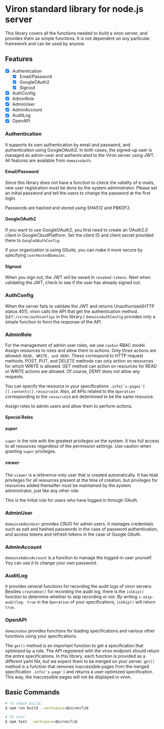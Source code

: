 # Viron standard library for node.js server

This library covers all the functions needed to build a viron server, and provides them as simple functions.
It is not dependent on any particular framework and can be used by anyone.

## Features

- [x] Authentication
  - [x] Email/Password
  - [x] GoogleOAuth2
  - [x] Signout
- [x] AuthConfig
- [x] AdminRole
- [x] AdminUser
- [x] AdminAccount
- [x] AuditLog
- [x] OpenAPI

### Authentication

It supports its own authentication by email and password, and authentication using GoogleOAuth2.
In both cases, the signed-up user is managed as admin-user and authenticated to the Viron server using JWT.
All features are available from `domainsAuth`.

#### Email/Password

Since this library does not have a function to check the validity of e-mails, new user registration must be done by the system administrator.
Please set an initial password and tell the users to change the password at the first login.

Passwords are hashed and stored using SHA512 and PBKDF2.

#### GoogleOAuth2

If you want to use GoogleOAuth2, you first need to create an OAuth2.0 client in GoogleCloudPlatform.
Set the client ID and client secret provided there to `GoogleOAuthConfig`.

If your organization is using GSuite, you can make it more secure by specifying `userHostedDomains`.

#### Signout

When you sign out, the JWT will be saved in `revoked-tokens`.
Next when validating the JWT, check to see if the user has already signed out.

### AuthConfig

When the server fails to validate the JWT and returns Unauthorized(HTTP status 401), viron calls the API that get the authentication method. (`GET:/viron/authconfigs` in this library.)
`domainsAuthConfig` provides only a simple function to form the response of the API.

### AdminRole

For the management of admin user roles, we use `casbin` RBAC model.
Assign resources to roles and allow them to actions.
Only three actions are allowed: `READ, WRITE, and DENY`.
These correspond to HTTP request methods. POST, PUT, and DELETE methods can only action on resources for which WRITE is allowed. GET method can action on resources for READ or WRITE actions are allowed.
Of course, DENY does not allow any requests.

You can specify the resource in your specifications `.info['x-pages'][].contents[].resourceId`.
Also, all APIs related to the `Operation` corresponding to the `resourceId` are determined to be the same resource.

Assign roles to admin users and allow them to perform actions.

#### Special Roles

##### super

`super` is the role with the greatest privileges on the system.
It has full access to all resources regardless of the permission settings.
Use caution when granting `super` privileges.

##### viewer

The `viewer` is a reference-only user that is created automatically.
It has `READ` privileges for all resources present at the time of creation, but privileges for resources added thereafter must be maintained by the system administrator, just like any other role.

This is the initial role for users who have logged in through OAuth.

### AdminUser

`domainsAdminUser` provides CRUD for admin users.
It manages credentials such as salt and hashed passwords in the case of password authentication, and access tokens and refresh tokens in the case of Google OAuth.

### AdminAccount

`domainsAdminAccount` is a function to manage the logged-in user yourself.
You can use it to change your own password.

### AuditLog

It provides several functions for recording the audit logs of viron servers.
Besides `createOne()` for recording the audit log, there is the `isSkip()` function to determine whether to skip recording or not.
By writing `x-skip-auditlog: true` in the `Operation` of your specifications, `isSkip()` will return `true`.

### OpenAPI

`domainsOas` provides functions for loading specifications and various other functions using your specifications.

The `get()` method is an important function to get a specification that  optimized by a role.
The API registered with the viron endpoint should return the entire specifications.
In this library, each function is provided as a different yaml file, but we expect them to be merged on your server.
`get()` method is a function that removes inaccessible pages from the merged specification `.info['x-page']` and returns a user-optimized specification.
This way, the inaccessible pages will not be displayed in viron.

## Basic Commands

```sh
# To check build.
$ npm run build --workspace=@viron/lib

# To test.
$ npm test --workspace=@viron/lib
```
